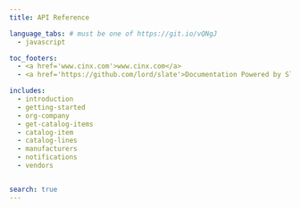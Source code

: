 ```yaml
---
title: API Reference

language_tabs: # must be one of https://git.io/vQNgJ
  - javascript

toc_footers:
  - <a href='www.cinx.com'>www.cinx.com</a>
  - <a href='https://github.com/lord/slate'>Documentation Powered by Slate</a>

includes:
  - introduction
  - getting-started
  - org-company
  - get-catalog-items
  - catalog-item
  - catalog-lines
  - manufacturers
  - notifications
  - vendors


search: true
---
```


